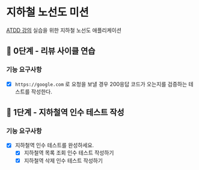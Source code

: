 # 지하철 노선도 미션
[ATDD 강의](https://edu.nextstep.camp/c/R89PYi5H) 실습을 위한 지하철 노선도 애플리케이션

## 🚀 0단계 - 리뷰 사이클 연습

### 기능 요구사항

- [x] `https://google.com` 로 요청을 보낼 경우 200응답 코드가 오는지를 검증하는 테스트를 작성한다.

## 🚀 1단계 - 지하철역 인수 테스트 작성


### 기능 요구사항

- [x] 지하철역 인수 테스트를 완성하세요. 
  - [x] 지하철역 목록 조회 인수 테스트 작성하기 
  - [x] 지하철역 삭제 인수 테스트 작성하기
